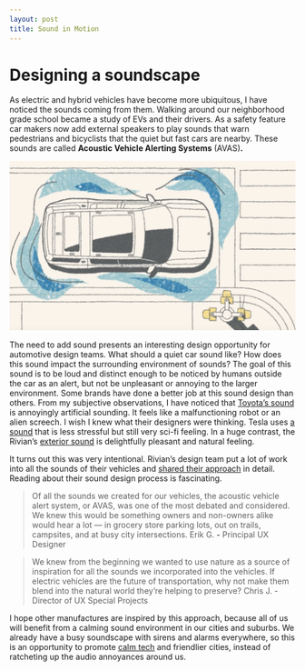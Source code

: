 ```yaml
---
layout: post
title: Sound in Motion
---
```

# Designing a soundscape

As electric and hybrid vehicles have become more ubiquitous, I have noticed the sounds coming from them. Walking around our neighborhood grade school became a study of EVs and their drivers. <!--more--> As a safety feature car makers now add external speakers to play sounds that warn pedestrians and bicyclists that the quiet but fast cars are nearby. These sounds are called **Acoustic Vehicle Alerting Systems** (AVAS)**.** 

![Illustration of a vehicle shown from above with waves of sounds around it](/assets/posts/Rivian_sound1.png)

The need to add sound presents an interesting design opportunity for automotive design teams. What should a quiet car sound like? How does this sound impact the surrounding environment of sounds? The goal of this sound is to be loud and distinct enough to be noticed by humans outside the car as an alert, but not be unpleasant or annoying to the larger environment. Some brands have done a better job at this sound design than others. From my subjective observations, I have noticed that [Toyota’s sound](https://www.youtube.com/watch?v=yAbu3Jfu7x8) is annoyingly artificial sounding. It feels like a malfunctioning robot or an alien screech. I wish I knew what their designers were thinking. Tesla uses [a sound](https://www.youtube.com/watch?v=IjP7eZbCV3k) that is less stressful but still very sci-fi feeling. In a huge contrast, the Rivian’s [exterior sound](https://www.youtube.com/watch?v=d5HGgML6zXE) is delightfully pleasant and natural feeling.

It turns out this was very intentional. Rivian’s design team put a lot of work into all the sounds of their vehicles and [shared their approach](https://stories.rivian.com/sounds-of-rivian) in detail. Reading about their sound design process is fascinating.

> Of all the sounds we created for our vehicles, the acoustic vehicle alert system, or AVAS, was one of the most debated and considered. We knew this would be something owners and non-owners alike would hear a lot — in grocery store parking lots, out on trails, campsites, and at busy city intersections.
Erik G. **-** Principal UX Designer
> 

> We knew from the beginning we wanted to use nature as a source of inspiration for all the sounds we incorporated into the vehicles. If electric vehicles are the future of transportation, why not make them blend into the natural world they’re helping to preserve?
Chris J. - Director of UX Special Projects
> 

 I hope other manufactures are inspired by this approach, because all of us will benefit from a calming sound environment in our cities and suburbs. We already have a busy soundscape with sirens and alarms everywhere, so this is an opportunity to promote [calm tech](https://calmtech.com/) and friendlier cities, instead of ratcheting up the audio annoyances around us.
